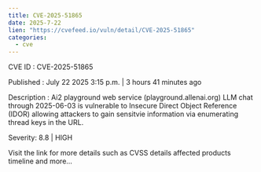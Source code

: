 ```yaml
--- 
title: CVE-2025-51865
date: 2025-7-22
lien: "https://cvefeed.io/vuln/detail/CVE-2025-51865"
categories:
  - cve
---
```


CVE ID : CVE-2025-51865

Published :  July 22
2025
3:15 p.m. | 3 hours
41 minutes ago

Description : Ai2 playground web service (playground.allenai.org) LLM chat through 2025-06-03 is vulnerable to Insecure Direct Object Reference (IDOR)
allowing attackers to gain sensitvie information via enumerating thread keys in the URL.

Severity: 8.8 | HIGH

Visit the link for more details
such as CVSS details
affected products
timeline
and more...
